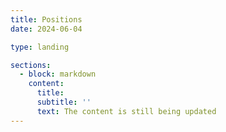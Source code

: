 ```yaml
---
title: Positions
date: 2024-06-04

type: landing

sections:
  - block: markdown
    content:
      title:
      subtitle: ''
      text: The content is still being updated
---
```

